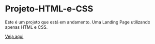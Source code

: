 # Projeto-HTML-e-CSS
<p>
  Este é um projeto que está em andamento. Uma Landing Page utilizando apenas HTML e CSS.
</p>
<a href="https://anagutierra.github.io/Projeto-HTML-e-CSS/"> Veja aqui </a>
